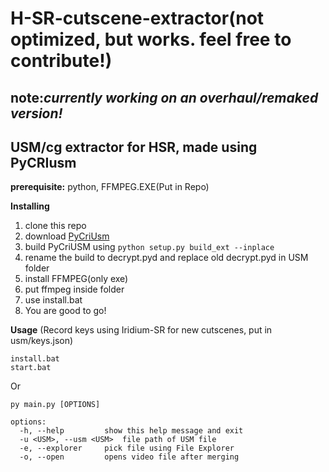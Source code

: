 # H-SR-cutscene-extractor(not optimized, but works. feel free to contribute!)

note:*currently working on an overhaul/remaked version!*
---
USM/cg extractor for HSR, made using PyCRIusm
---
**prerequisite:**
python, 
FFMPEG.EXE(Put in Repo)

**Installing**
1. clone this repo
2. download [PyCriUsm](https://github.com/BUnipendix/PyCriUsm)
3. build PyCriUSM using `python setup.py build_ext --inplace`
4. rename the build to decrypt.pyd and replace old decrypt.pyd in USM folder
5. install FFMPEG(only exe)
6. put ffmpeg inside folder
7. use install.bat
8. You are good to go!


**Usage**
(Record keys using Iridium-SR for new cutscenes, put in usm/keys.json)
```
install.bat
start.bat
```
Or
```
py main.py [OPTIONS]

options:
  -h, --help         show this help message and exit
  -u <USM>, --usm <USM>  file path of USM file
  -e, --explorer     pick file using File Explorer
  -o, --open         opens video file after merging
```
